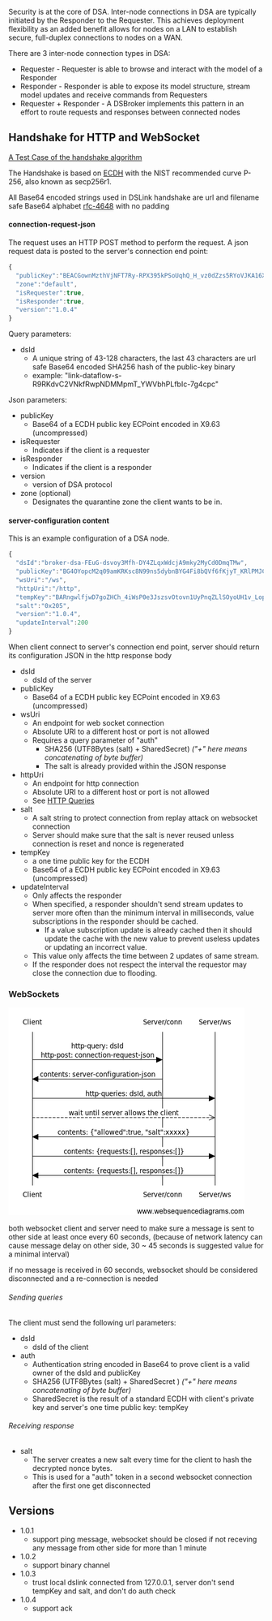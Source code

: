 Security is at the core of DSA. Inter-node connections in DSA are typically initiated by the Responder to the Requester. This achieves deployment flexibility as an added benefit allows for nodes on a LAN to establish secure, full-duplex connections to nodes on a WAN.

There are 3 inter-node connection types in DSA:

* Requester - Requester is able to browse and interact with the model of a Responder
* Responder - Responder is able to expose its model structure, stream model updates and receive commands from Requesters
* Requester + Responder - A DSBroker implements this pattern in an effort to route requests and responses between connected nodes

<!--
Currently there are 3 forms of transport channel bindings:

* HTTP
* WebSocket
* Socket
-->

## Handshake for HTTP and WebSocket

[A Test Case of the handshake algorithm](https://github.com/IOT-DSA/docs/wiki/Connection-Test-Case)

The Handshake is based on [ECDH](http://en.wikipedia.org/wiki/Elliptic_curve_Diffie%E2%80%93Hellman) with the NIST recommended curve P-256, also known as secp256r1.

All Base64 encoded strings used in DSLink handshake are url and filename safe Base64 alphabet [rfc-4648](https://tools.ietf.org/html/rfc4648) with no padding
#### connection-request-json
The request uses an HTTP POST method to perform the request.
A json request data is posted to the server's connection end point:
```javascript
{
  "publicKey":"BEACGownMzthVjNFT7Ry-RPX395kPSoUqhQ_H_vz0dZzs5RYoVJKA16XZhdYd__ksJP0DOlwQXAvoDjSMWAhkg4",
  "zone":"default",
  "isRequester":true,
  "isResponder":true,
  "version":"1.0.4"
}
```

Query parameters:
 - dsId
     - A unique string of 43-128 characters, the last 43 characters are url safe Base64 encoded SHA256 hash of the public-key binary
     - example: "link-dataflow-s-R9RKdvC2VNkfRwpNDMMpmT_YWVbhPLfbIc-7g4cpc"
 
Json parameters:
 - publicKey
     -  Base64 of a ECDH public key ECPoint encoded in X9.63 (uncompressed)
 - isRequester
     - Indicates if the client is a requester
 - isResponder
     - Indicates if the client is a responder
 - version
     - version of DSA protocol
 - zone (optional)
     - Designates the quarantine zone the client wants to be in.

#### server-configuration content
This is an example configuration of a DSA node.     
```javascript
{
  "dsId":"broker-dsa-FEuG-dsvoy3Mfh-DY4ZLqxWdcjA9mky2MyCd0DmqTMw",
  "publicKey":"BG4OYopcM2q09amKRKsc8N99ns5dybnBYG4Fi8bQVf6fKjyT_KRlPMJCs-3zvnSbBCXzS5fZfi88JuiLYwJY0gc",
  "wsUri":"/ws",
  "httpUri":"/http",
  "tempKey":"BARngwlfjwD7goZHCh_4iWsP0e3JszsvOtovn1UyPnqZLlSOyoUH1v_Lop0oUFClpVhlzsWAAqur6S8apZaBe4I",
  "salt":"0x205",
  "version":"1.0.4",
  "updateInterval":200
}
```
When client connect to server's connection end point, server should return its configuration JSON in the http response body

 - dsId
    - dsId of the server
 - publicKey
    -  Base64 of a ECDH public key ECPoint encoded in X9.63 (uncompressed)
 - wsUri
    - An endpoint for web socket connection
    - Absolute URI to a different host or port is not allowed
    - Requires a query parameter of "auth"
      - SHA256 (UTF8Bytes (salt) + SharedSecret) *("+" here means concatenating of byte buffer)*
      - The salt is already provided within the JSON response
 - httpUri
    - An endpoint for http connection
    - Absolute URI to a different host or port is not allowed
    - See [HTTP Queries](#http-queries)
 - salt
    - A salt string to protect connection from replay attack on websocket connection
    - Server should make sure that the salt is never reused unless connection is reset and nonce is regenerated
 - tempKey
    - a one time public key for the ECDH
    - Base64 of a ECDH public key ECPoint encoded in X9.63 (uncompressed)
 - updateInterval
    - Only affects the responder
    - When specified, a responder shouldn't send stream updates to server more often than the minimum interval in milliseconds, value subscriptions in the responder should be cached.
       - If a value subscription update is already cached then it should update the cache with the new value to prevent useless updates or updating an incorrect value.
    - This value only affects the time between 2 updates of same stream.
    - If the responder does not respect the interval the requestor may close the connection due to flooding.

### WebSockets

![](https://raw.githubusercontent.com/IOT-DSA/docs/master/images/ws_handshake.png)

both websocket client and server need to make sure a message is sent to other side at least once every 60 seconds, (because of network latency can cause message delay on other side, 30 ~ 45 seconds is suggested value for a minimal interval) 

if no message is received in 60 seconds, websocket should be considered disconnected and a re-connection is needed

###### Sending queries
The client must send the following url parameters:
 - dsId
    - dsId of the client
 - auth
    - Authentication string encoded in Base64 to prove client is a valid owner of the dsId and publicKey
    - SHA256 (UTF8Bytes (salt) + SharedSecret ) *("+" here means concatenating of byte buffer)*
    - SharedSecret is the result of a standard ECDH with client's private key and server's one time public key: tempKey

###### Receiving response
- salt
    - The server creates a new salt every time for the client to hash the decrypted nonce bytes.
    - This is used for a "auth" token in a second websocket connection after the first one get disconnected



## Versions
* 1.0.1
  * support ping message, websocket should be closed if not receving any message from other side for more than 1 minute
* 1.0.2
  * support binary channel
* 1.0.3
  * trust local dslink connected from 127.0.0.1, server don't send tempKey and salt, and don't do auth check
* 1.0.4
  * support ack